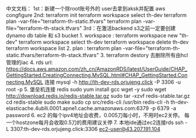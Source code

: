 中文文档：
    1st：新建一个除root账号外的 user去拿到aksk并配置 aws congfigure
    2nd: terraform init 
         terraform workspace select th-dev
         terraform plan -var-file="terraform-th-static.tfvars"
         terraform plan -var-file="terraform-th-stack.tfvars"
    3rd：在激活backend s3之前一定要创建dynamo db table 和 s3 bucket
    1. workspace : terraform workspace new "th-dev"
                   terraform workspace select th-dev
                   terraform workspace delete th-dev
                   terraform workspace list
    2. plan : terraform plan -var-file="terraform-th-static.tfvars/terraform-th-stack.tfvars"
    3. terraform destory 去删除所有由hcl管理的iac
    4. rds url: https://docs.aws.amazon.com/zh_cn/AmazonRDS/latest/UserGuide/CHAP_GettingStarted.CreatingConnecting.MySQL.html#CHAP_GettingStarted.Connecting.MySQL
    连接 mysql -h http://th-dev-rds.orjujeng.click -P 3306 -u root -p
    5. 堡垒机连接 redis
                     sudo yum install gcc wget -y
                     sudo wget http://download.redis.io/redis-stable.tar.gz
                     sudo tar -xzvf redis-stable.tar.gz
                     cd redis-stable
                     sudo make
                     sudo cp src/redis-cli /usr/bin
                     redis-cli -h th-dev-elasticache.4ublli.0001.apne1.cache.amazonaws.com:6379 -p 6379 -a password
     6. ec2 的每个ipv4地址会收费，0.005刀每小时，不用时ec2关停。 每一个hostzone每月会收取0.5刀的费用建议关停
     7. 本地ide通过ec2连接rds
          ssh -L 3307:th-dev-rds.orjujeng.click:3306 ec2-user@43.207.191.104